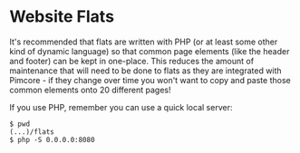 Website Flats
=============

It's recommended that flats are written with PHP (or at least some other kind of dynamic language)
so that common page elements (like the header and footer) can be kept in one-place. This reduces the
amount of maintenance that will need to be done to flats as they are integrated with Pimcore - if 
they change over time you won't want to copy and paste those common elements onto 20 different 
pages!

If you use PHP, remember you can use a quick local server:

```
$ pwd
(...)/flats
$ php -S 0.0.0.0:8080
```
